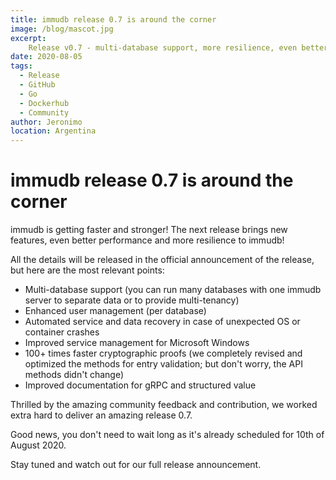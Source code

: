 ```yaml
---
title: immudb release 0.7 is around the corner
image: /blog/mascot.jpg
excerpt: 
    Release v0.7 - multi-database support, more resilience, even better performance, improved documentation
date: 2020-08-05
tags: 
  - Release
  - GitHub
  - Go
  - Dockerhub
  - Community
author: Jeronimo
location: Argentina
---
```


# immudb release 0.7 is around the corner

immudb is getting faster and stronger! The next release brings new features, even better performance and more resilience to immudb!

All the details will be released in the official announcement of the release, but here are the most relevant points:
- Multi-database support (you can run many databases with one immudb server to separate data or to provide multi-tenancy)
- Enhanced user management (per database)
- Automated service and data recovery in case of unexpected OS or container crashes
- Improved service management for Microsoft Windows
- 100+ times faster cryptographic proofs (we completely revised and optimized the methods for entry validation; but don't worry, the API methods didn't change)
- Improved documentation for gRPC and structured value

Thrilled by the amazing community feedback and contribution, we worked extra hard to deliver an amazing release 0.7. 

Good news, you don't need to wait long as it's already scheduled for 10th of August 2020.

Stay tuned and watch out for our full release announcement.

